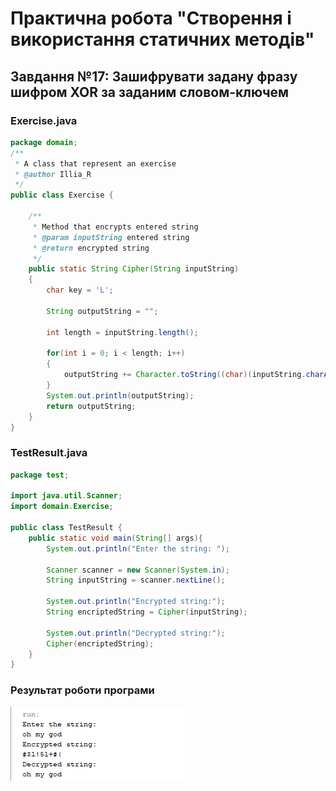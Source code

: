 # Практична робота "Створення і використання статичних методів"
## Завдання №17: Зашифрувати задану фразу шифром XOR за заданим словом-ключем
### Exercise.java
```java
package domain;
/**
 * A class that represent an exercise
 * @author Illia_R
 */
public class Exercise {
    
    /**
     * Method that encrypts entered string
     * @param inputString entered string
     * @return encrypted string
     */
    public static String Cipher(String inputString)
    {
        char key = 'L';
        
        String outputString = "";
        
        int length = inputString.length();
        
        for(int i = 0; i < length; i++)
        {
            outputString += Character.toString((char)(inputString.charAt(i)^key));
        }
        System.out.println(outputString);
        return outputString;
    }
}
```
### TestResult.java
```java
package test;

import java.util.Scanner;
import domain.Exercise;

public class TestResult {
    public static void main(String[] args){
        System.out.println("Enter the string: ");
        
        Scanner scanner = new Scanner(System.in);
        String inputString = scanner.nextLine();
       
        System.out.println("Encrypted string:");
        String encriptedString = Cipher(inputString);
        
        System.out.println("Decrypted string:");
        Cipher(encriptedString);
    }
}
```
### Результат роботи програми
![](https://github.com/ppc-ntu-khpi/35---static-methods-ilr00743/blob/master/solution/Screenshot_1.png)

